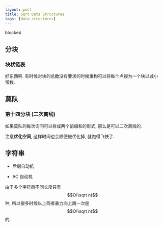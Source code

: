 ```yaml
---
layout: post
title: Sqrt Data Structures
tags: [data-structures]
---
```


blocked. 

## 分块

### 块状链表

好东西啊. 有时候对块的总数没有要求的时候重构可以将每个点视为一个块以减小常数. 

## 莫队

### 第十四分块 (二次离线)

如果莫队的每次询问可以拆成两个前缀和的形式, 那么是可以二次离线的. 

注意**优化空间**, 这样时间也会顺便被优化掉, 就跑得飞快了. 

## 字符串

* 后缀自动机

* AC 自动机

由于多个字符串不同长度只有 $$O(\sqrt n)$$ 种, 所以很多时候以上两者暴力向上跳一次是 $$O(\sqrt n)$$ 的. 